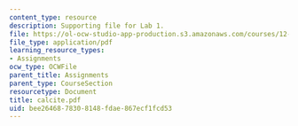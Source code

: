 ```yaml
---
content_type: resource
description: Supporting file for Lab 1.
file: https://ol-ocw-studio-app-production.s3.amazonaws.com/courses/12-524-mechanical-properties-of-rocks-fall-2005/bee2646878308148fdae867ecf1fcd53_calcite.pdf
file_type: application/pdf
learning_resource_types:
- Assignments
ocw_type: OCWFile
parent_title: Assignments
parent_type: CourseSection
resourcetype: Document
title: calcite.pdf
uid: bee26468-7830-8148-fdae-867ecf1fcd53
---
```

